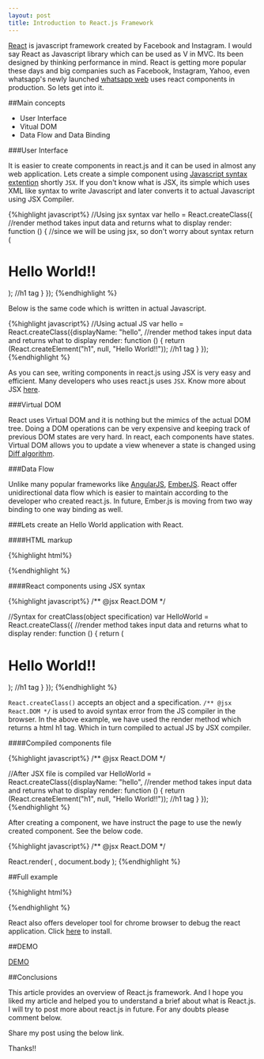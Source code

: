 ```yaml
---
layout: post
title: Introduction to React.js Framework
---
```


 <a href="http://facebook.github.io/react/" class="link" target="_blank">React</a> is javascript framework created by Facebook and Instagram. I would say React as Javascript library which can be used as V in MVC. Its been designed by thinking performance in mind. React is getting more popular these days and big companies such as Facebook, Instagram, Yahoo, even whatsapp's newly launched <a href="https://web.whatsapp.com/" class="link" target="_blank">whatsapp web</a> uses react components in production. So lets get into it.

<!--more-->

##Main concepts

<ul>
  <li class="dot">User Interface</li>
  <li class="dot">Vitual DOM</li>
  <li class="dot">Data Flow and Data Binding</li>
</ul>


###User Interface

It is easier to create components in react.js and it can be used in almost any web application. Lets create a simple component using <a href="https://jsx.github.io/" class="link" target="_blank">Javascript syntax extention</a> shortly `JSX`. If you don't know what is JSX, its simple which uses XML like syntax to write Javascript and later converts it to actual Javascript using JSX Compiler.

{%highlight javascript%}
//Using jsx syntax
var hello = React.createClass({
  //render method takes input data and returns what to display
  render: function () {
    //since we will be using jsx, so don't worry about syntax
    return (<h1>Hello World!!</h1>); //h1 tag
  }
});
{%endhighlight %}

Below is the same code which is written in actual Javascript.

{%highlight javascript%}
//Using actual JS
var hello = React.createClass({displayName: "hello",
  //render method takes input data and returns what to display
  render: function () {
    return (React.createElement("h1", null, "Hello World!!")); //h1 tag
  }
});
{%endhighlight %}

As you can see, writing components in react.js using JSX is very easy and efficient. Many developers who uses react.js uses `JSX`. Know more about JSX <a href="http://facebook.github.io/react/docs/jsx-in-depth.html" class="link" target="_blank">here</a>.

###Virtual DOM

React uses Virtual DOM and it is nothing but the mimics of the actual DOM tree. Doing a DOM operations can be very expensive and keeping track of previous DOM states are very hard. In react, each components have states. Virtual DOM allows you to update a view whenever a state is changed using <a href="http://calendar.perfplanet.com/2013/diff/" class="link" target="_blank">Diff algorithm</a>.

###Data Flow

Unlike many popular frameworks like <a href="https://docs.angularjs.org/guide/databinding" class="link" target="_blank">AngularJS</a>, <a href="http://emberjs.com/guides/object-model/bindings/" class="link" target="_blank">EmberJS</a>. React offer unidirectional data flow which is easier to maintain according to the developer who created react.js. In future, Ember.js is moving from two way binding to one way binding as well.

###Lets create an Hello World application with React.

####HTML markup

{%highlight html%}
<!DOCTYPE html>
<html>
<head>
  <meta charset="utf-8">
  <meta http-equiv="X-UA-Compatible" content="IE=edge">
  <title>Hello World in React</title>
</head>
<body>
  <!-- CDN for react core libary -->
  <script src="http://fb.me/react-0.12.2.js"></script>
  <!-- JSX transformer to support XML syntax for JS -->
  <script src="http://fb.me/JSXTransformer-0.12.2.js"></script>
  <!-- react component file -->
  <script type="text/jsx">
  </script>
</body>
</html>
{%endhighlight %}

####React components using JSX syntax

{%highlight javascript%}
/** @jsx React.DOM */

//Syntax for creatClass(object specification)
var HelloWorld = React.createClass({
  //render method takes input data and returns what to display
  render: function () {
    return (<h1>Hello World!!</h1>); //h1 tag
  }
});
{%endhighlight %}

`React.createClass()` accepts an object and a specification. `/** @jsx React.DOM */` is used to avoid syntax error from the JS compiler in the browser. In the above example, we have used the render method which returns a html h1 tag. Which in turn compiled to actual JS by JSX compiler.

####Compiled components file

{%highlight javascript%}
/** @jsx React.DOM */

//After JSX file is compiled
var HelloWorld = React.createClass({displayName: "hello",
  //render method takes input data and returns what to display
  render: function () {
    return (React.createElement("h1", null, "Hello World!!")); //h1 tag
  }
});
{%endhighlight %}

After creating a component, we have instruct the page to use the newly created component. See the below code.

{%highlight javascript%}
/** @jsx React.DOM */

React.render(
  <HelloWorld />,
  document.body
);
{%endhighlight %}

##Full example

{%highlight html%}
<!DOCTYPE html>
<html>
<head>
  <meta charset="utf-8">
  <meta http-equiv="X-UA-Compatible" content="IE=edge">
  <title>Hello world in React.js</title>
</head>
<body>

  <script src="http://fb.me/react-0.12.2.js"></script>
  <script src="http://fb.me/JSXTransformer-0.12.2.js"></script>  
  <script type="text/jsx">
    /** @jsx React.DOM */

    var HelloWorld = React.createClass({
      render: function() {
        return (<p>Hello, world!</p>);
      }
    });

    //Instruct the page to use above component
    React.render(
      <HelloWorld />,
      document.body
    );
  </script>
</body>
</html>
{%endhighlight %}

React also offers developer tool for chrome browser to debug the react application. Click <a href="https://chrome.google.com/webstore/detail/react-developer-tools/fmkadmapgofadopljbjfkapdkoienihi?hl=en" class="link" target="_blank">here</a> to install.

##DEMO

<a href="/demo/ReactJS/helloworld.html" target="_blank">DEMO</a>

##Conclusions

This article provides an overview of React.js framework. And I hope you liked my article and helped you to understand a brief about what is React.js. I will try to post more about react.js in future. For any doubts please comment below.

Share my post using the below link.

Thanks!!
